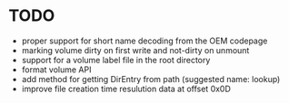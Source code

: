 TODO
====
* proper support for short name decoding from the OEM codepage
* marking volume dirty on first write and not-dirty on unmount
* support for a volume label file in the root directory
* format volume API
* add method for getting DirEntry from path (suggested name: lookup)
* improve file creation time resulution data at offset 0x0D
